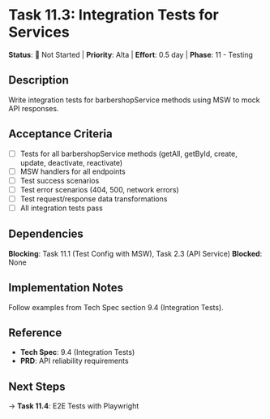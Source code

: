 # Task 11.3: Integration Tests for Services

**Status**: 🔵 Not Started | **Priority**: Alta | **Effort**: 0.5 day | **Phase**: 11 - Testing

## Description
Write integration tests for barbershopService methods using MSW to mock API responses.

## Acceptance Criteria
- [ ] Tests for all barbershopService methods (getAll, getById, create, update, deactivate, reactivate)
- [ ] MSW handlers for all endpoints
- [ ] Test success scenarios
- [ ] Test error scenarios (404, 500, network errors)
- [ ] Test request/response data transformations
- [ ] All integration tests pass

## Dependencies
**Blocking**: Task 11.1 (Test Config with MSW), Task 2.3 (API Service)
**Blocked**: None

## Implementation Notes
Follow examples from Tech Spec section 9.4 (Integration Tests).

## Reference
- **Tech Spec**: 9.4 (Integration Tests)
- **PRD**: API reliability requirements

## Next Steps
→ **Task 11.4**: E2E Tests with Playwright
